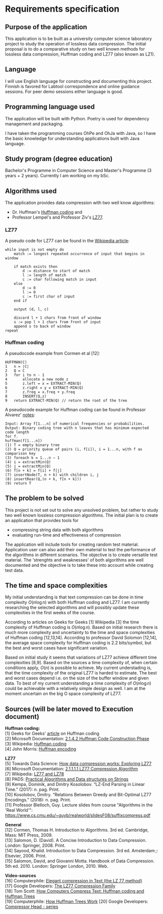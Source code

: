 # Requirements specification

## Purpose of the application
This application is to be built as a university computer science laboratory project to study the operation of lossless data compression. The initial proposal is to do a comparative study on two well known methods for lossless data compression, Huffman coding and LZ77 (also known as LZ1).

## Language
I will use English language for constructing and documenting this project. Finnish is favored for Labtool correspondence and online guidance sessions. For peer demo sessions either language is good. 

## Programming language used
The application will be built with Python. Poetry is used for dependency management and packaging. 

I have taken the programming courses OhPe and OhJa with Java, so I have the basic knowledge for understanding applications built with Java language. 

## Study program (degree education)
Bachelor's Programme in Computer Science and Master's Programme (3 years + 2 years). Currently I am working on my bSc. 

## Algorithms used
The application provides data compression with two well know algorithms: 
* Dr. Huffman's [Huffman coding](https://en.wikipedia.org/wiki/Huffman_coding) and 
* Professor Lempel's and Professor Ziv's [LZ77](https://en.wikipedia.org/wiki/LZ77_and_LZ78).

### LZ77
A pseudo code for LZ77 can be found in the [Wikipedia article](https://en.wikipedia.org/wiki/LZ77_and_LZ78):

```
while input is not empty do
    match := longest repeated occurrence of input that begins in window
    
    if match exists then
        d := distance to start of match
        l := length of match
        c := char following match in input
    else
        d := 0
        l := 0
        c := first char of input
    end if
    
    output (d, l, c)
    
    discard l + 1 chars from front of window
    s := pop l + 1 chars from front of input
    append s to back of window
repeat
```

### Huffman coding
A pseudocode example from Cormen et al [12]:

```
HUFFMAN(C)
1   n = |C|
2   Q = C
3   for i to n - 1
4       allocate a new node z
5       z.left = x = EXTRACT-MIN(Q)
6       z.right = y = EXTRACT-MIN(Q)
7       z.freq = x.freq + y.freq
8       INSERT(Q,z)
9   return EXTRACT-MIN(Q) // return the root of the tree
```

A pseudocode example for Huffman coding can be found in Professor Alvarez' [notes](http://cs.bc.edu/~alvarez/Algorithms/Notes/huffman.pdf):
```
Input: Array f[1...n] of numerical frequencies or probabilities.
Output: Binary coding tree with n leaves that has minimum expected code length
for f.
huffman(f[1...n])
(1) T = empty binary tree
(2) Q = priority queue of pairs (i, f[i]), i = 1...n, with f as comparison key
(3) foreach k = 1...n − 1
(4) i = extractMin(Q)
(5) j = extractMin(Q)
(6) f[n + k] = f[i] + f[j]
(7) insertNode(T, n + k) with children i, j
(8) insertRear(Q,(n + k, f[n + k]))
(9) return T
```

## The problem to be solved
This project is not set out to solve any unsolved problem, but rather to study two well known lossless compression algorithms. The initial plan is to create an application that provides tools for

* compressing string data with both algorithms
* evaluating run-time and effectiveness of compression

The application will include tools for creating random test material. Application user can also add their own material to test the performance of the algorithms in different scenarios. The objective is to create versatile test material. The 'strenghts and weaknesses' of both algorithms are well documented and the objective is to take these into account while creating test data. 

## The time and space complexities
My initial understanding is that text compression can be done in time complexity $O(n \log n)$ with both Huffman coding and LZ77. I am currently researching the selected algorithms and will possibly update these complexities in the first weeks of the course. 

According to articles on Geeks for Geeks [1] Wikipedia [3] the time complexity of Huffman coding is $O(n \log n)$. Based on initial research there is much more complexity and uncertainty to the time and space complexities of Huffman coding [12,13,14]. According to professor David Solomon [12,14], the average space complexity for Huffman coding is 2.2 bits/symbol, but the best and worst cases have significant variation. 

Based on initial study it seems that variations of LZ77 achieve different time complexities [8,9]. Based on the sources a time complexity of, when certain conditions apply, $O(n)$ is possible to achieve. My current understading is, that the time complexity of the original LZ77 is harded to estimate. The best and worst cases depend i.e. on the size of the buffer window and given data. To best of my current understanding a time complexity of $O(n \log n)$ could be achievable with a relatively simple design as well. I am at the moment uncertain on the big O space complexity of LZ77. 


## Sources (will be later moved to Execution document)

**Huffman coding:**  
[1] Geeks for Geeks' [article](https://www.geeksforgeeks.org/huffman-coding-greedy-algo-3/) on Huffman coding  
[2] Microsoft Documentation: [2.1.4.2 Huffman Code Construction Phase](https://docs.microsoft.com/en-us/openspecs/windows_protocols/ms-xca/35a83e96-981d-48ed-a4eb-0b9cc6b51440)  
[3] Wikipedia: [Huffman coding](https://en.wikipedia.org/wiki/Huffman_coding)  
[4] John Morris: [Huffman encoding](https://www.cs.auckland.ac.nz/software/AlgAnim/huffman.html)  
  
**LZ77**  
[5] Towards Data Science: [How data compression works: Exploring LZ77](https://towardsdatascience.com/how-data-compression-works-exploring-lz77-3a2c2e06c097)  
[6] Microsoft Documentation: [2.1.1.1.1 LZ77 Compression Algorithm](https://docs.microsoft.com/en-us/openspecs/windows_protocols/ms-wusp/fb98aa28-5cd7-407f-8869-a6cef1ff1ccb)  
[7] Wikipedia: [LZ77 and LZ78](https://en.wikipedia.org/wiki/LZ77_and_LZ78)  
[8] PADS: [Practical Algorithms and Data structures on Strings](https://www.cs.helsinki.fi/group/pads/)  
[9] Kempa, Dominik, and Dmitry Kosolobov. “LZ-End Parsing in Linear Time.” (2017): n. pag. Print.  
[10] Kosolobov, Dmitry. “Relations Between Greedy and Bit-Optimal LZ77 Encodings.” (2018): n. pag. Print.  
[11] Professor Blelloch, Guy. Lecture slides from course "Algorithms in the 'Real World'": https://www.cs.cmu.edu/~guyb/realworld/slidesF08/suffixcompress.pdf  
  
**General**  
[12] Cormen, Thomas H. Introduction to Algorithms. 3rd ed. Cambridge, Mass: MIT Press, 2009.  
[13] Salomon, D. (David). A Concise Introduction to Data Compression. London: Springer, 2008. Print.  
[14] Sayood, Khalid. Introduction to Data Compression. 3rd ed. Amsterdam ;: Elsevier, 2006. Print.  
[15] Salomon, Daṿid, and Giovanni Motta. Handbook of Data Compression. 5th ed. 2010. London: Springer London, 2010. Web.  

**Video-sources**  
[16] Computerphile: [Elegant compression in Text (the LZ 77 method)](https://youtu.be/goOa3DGezUA)  
[17] Google Developers: [The LZ77 Compression Family](https://youtu.be/Jqc418tQDkg)  
[18] Tom Scott: [How Computers Compress Text: Huffman coding and Huffman Trees](https://youtu.be/JsTptu56GM8)  
[19] Computerphile: [How Huffman Trees Work](https://youtu.be/umTbivyJoiI)
[20] Google Developers: [Compressor Head - series](https://youtu.be/Eb7rzMxHyOk)